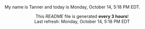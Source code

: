 My name is Tanner and today is Monday, October 14, 5:18 PM EDT.

<p align="center">This <i>README</i> file is generated <b>every 3 hours</b>!</br>Last refresh: Monday, October 14, 5:18 PM EDT<br /></p>
